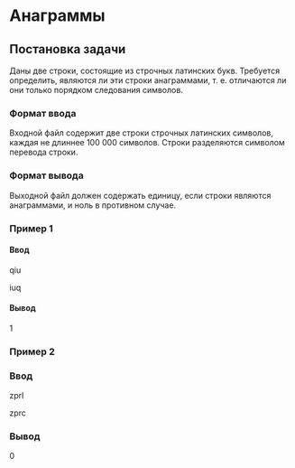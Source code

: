 # Анаграммы
## Постановка задачи
Даны две строки, состоящие из строчных латинских букв. Требуется определить, являются ли эти строки анаграммами, т. е. отличаются ли они только порядком следования символов.
### Формат ввода
Входной файл содержит две строки строчных латинских символов, каждая не длиннее 100 000 символов. Строки разделяются символом перевода строки.
### Формат вывода
Выходной файл должен содержать единицу, если строки являются анаграммами, и ноль в противном случае.
### Пример 1
#### Ввод
qiu

iuq
#### Вывод
1
### Пример 2
### Ввод
zprl

zprc
### Вывод
0

